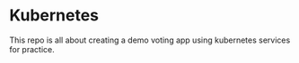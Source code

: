 # Kubernetes 

This repo is all about  creating a demo voting app using kubernetes services for practice.
